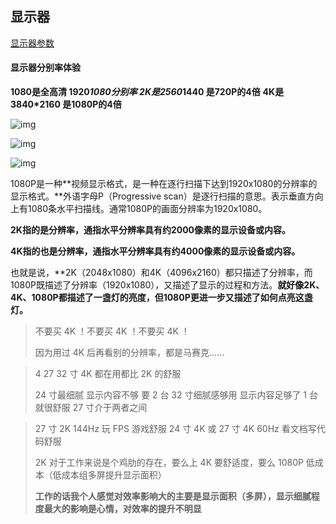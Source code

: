 

## 显示器

[显示器参数](https://zhuanlan.zhihu.com/p/364289787)



#### 显示器分别率体验

**1080是全高清 1920*1080分别率
2K是2560*1440 是720P的4倍**
**4K是3840*2160 是1080P的4倍**



![img](https://pic1.zhimg.com/80/v2-8f5506e20e2d3f7b9bf24d874d67ac6b_720w.jpg?source=1940ef5c)

![img](https://pic1.zhimg.com/80/v2-e367a07e876f1dbc73b585021d62f7e6_720w.jpg?source=1940ef5c)



![img](https://pic1.zhimg.com/80/v2-9a8e6df3413edf2b3cb9cecaae193173_720w.jpg?source=1940ef5c)

1080P是一种**视频显示格式，是一种在逐行扫描下达到1920x1080的分辨率的显示格式。**外语字母P（Progressive scan）是逐行扫描的意思。表示垂直方向上有1080条水平扫描线。通常1080P的画面分辨率为1920x1080。

**2K指的是分辨率，通指水平分辨率具有约2000像素的显示设备或内容。**

**4K指的也是分辨率，通指水平分辨率具有约4000像素的显示设备或内容。**

也就是说，**2K（2048x1080）和4K（4096x2160）都只描述了分辨率，而1080P既描述了分辨率（1920x1080），又描述了显示的过程和方法。**就好像2K、4K、1080P都描述了一盏灯的亮度，但1080P更进一步又描述了如何点亮这盏灯。**



> 不要买 4K ！不要买 4K ！不要买 4K ！
>
> 因为用过 4K 后再看别的分辨率，都是马赛克……

> 4 27 32 寸 4K 都在用都比 2K 的舒服
>
> 24 寸最细腻 显示内容不够 要 2 台
> 32 寸细腻感够用 显示内容足够了 1 台就很舒服
> 27 寸介于两者之间

>  27 寸 2K 144Hz 玩 FPS 游戏舒服
>  24 寸 4K 或 27 寸 4K 60Hz 看文档写代码舒服
>
>  2K 对于工作来说是个鸡肋的存在，要么上 4K 要舒适度，要么 1080P 低成本（低成本组多屏提升显示面积）
>
>  
>
>  **工作的话我个人感觉对效率影响大的主要是显示面积（多屏），显示细腻程度最大的影响是心情，对效率的提升不明显**

